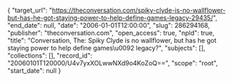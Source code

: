 {
  "target_url": "https://theconversation.com/spiky-clyde-is-no-wallflower-but-has-he-got-staying-power-to-help-define-games-legacy-29435/", 
  "end_date": null, 
  "date": "2006-01-01T12:00:00", 
  "slug": 286294168, 
  "publisher": "theconversation.com", 
  "open_access": true, 
  "npld": true, 
  "title": "Conversation, The: Spiky Clyde is no wallflower, but has he got staying power to help define games\u0092 legacy?", 
  "subjects": [], 
  "collections": [], 
  "record_id": "20060101T120000/U4v7yxXOLwwNXd9o4KoZoQ==", 
  "scope": "root", 
  "start_date": null
}

